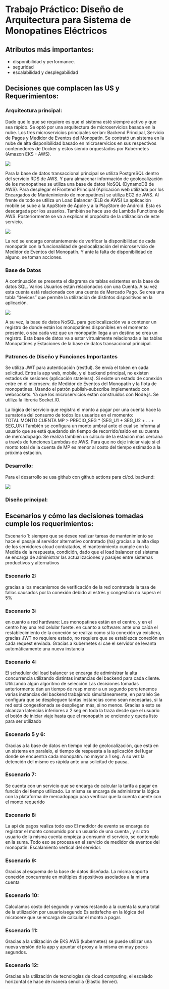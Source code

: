 # Trabajo Práctico: Diseño de Arquitectura para Sistema de Monopatines Eléctricos

## Atributos más importantes:

- disponibilidad y performance.
- seguridad
- escalabilidad y desplegabilidad

## Decisiones que complacen las US y Requerimientos:

### Arquitectura principal:

Dado que lo que se requiere es que el sistema esté siempre activo y que sea rápido. Se optó por una arquitectura de microservicios basada en la nube.
Los tres microservicios principales serían: Backend Principal, Servicio de Pagos y Medidor de Eventos del Monopatín.
Se contrató un sistema en la nube de alta disponibilidad basado en microservicios en sus respectivos contenedores de Docker y estos siendo orquestados por Kubernetes (Amazon EKS - AWS).

![](./images/microserv.png)

Para la base de datos transaccional principal se utiliza PostgreSQL dentro del servicio RDS de AWS. Y para almacenar información de geolocalización de los monopatines se utiliza una base de datos NoSQL (DynamoDB de AWS).
Para desplegar el Frontend Principal (Aplicación web utilizada por los Encargados de Mantenimiento de monopatines) se utiliza EC2 de AWS.
Al frente de todo se utiliza un Load Balancer (ELB de AWS)
La aplicación mobile se sube a la AppStore de Apple y a la PlayStore de Android. Esta es descargada por los usuarios.
También se hace uso de Lambda Functions de AWS. Posteriormente se va a explicar el propósito de la utilización de este servicio.

![](./images/arq.png)

La red se encarga constantemente de verificar la disponibilidad de cada monopatín con la funcionalidad de geolocalización del microservicio de Medidor de Eventos del Monopatín. Y ante la falta de disponibilidad de alguno, se toman acciones.

### Base de Datos

A continuación se presenta el diagrama de tablas existentes en la base de datos SQL.
Varios Usuarios están relacionados con una Cuenta. A su vez esta cuenta está relacionada con una cuenta de Mercado Pago.
Se crea una tabla “devices” que permite la utilización de distintos dispositivos en la aplicación.

![](./images/database.png)

A su vez, la base de datos NoSQL para geolocalización va a contener un registro de donde están los monopatines disponibles en el momento presente, o sea cada vez que un monopatín llega a un destino se crea un registro. Esta base de datos va a estar virtualmente relacionada a las tablas Monopatines y Estaciones de la base de datos transaccional principal.

### Patrones de Diseño y Funciones Importantes

Se utiliza JWT para autenticación (restful). Se envía el token en cada solicitud. Entre la app web, mobile, y el backend principal, no existen estados de sesiones (aplicación stateless).
Sí existe un estado de conexión entre en el microserv. de Medidor de Eventos del Monopatín y la flota de monopatines. Usando el patrón publish-subscribe implementado con websockets. Ya que los microservicios están construidos con Node.js. Se utiliza la librería Socket.IO.

La lógica del servicio que registra el monto a pagar por una cuenta hace la sumatoria del consumo de todos los usuarios en el momento:  
TOTAL MONTO CUENTA MP > PRECIO_SEG \* (SEG_U1 + SEG_U2 + … + SEG_UN)
También se configura un monto umbral ante el cual se informa al usuario que se está quedando sin tiempo de recorrido/saldo en su cuenta de mercadopago.
Se realiza también un cálculo de la estación más cercana a través de funciones Lambdas de AWS. Para que no deje iniciar viaje si el monto total de la cuenta de MP es menor al costo del tiempo estimado a la próxima estación.

### Desarrollo:

Para el desarrollo se usa github con github actions para ci/cd.
backend:

![](./images/back.png)

### Diseño principal:

## Escenarios y cómo las decisiones tomadas cumple los requerimientos:

Escenario 1:
siempre que se desee realizar tareas de mantenimiento se hace el pasaje al servidor alternativo contratado (ha)
gracias a la alta disp de los servidores cloud contratados, el mantenimiento cumple con la Medida de la respuesta, condición, dado que el load balancer del sistema se encarga de administrar las actualizaciones y pasajes entre sistemas productivos y alternativos

### Escenario 2:

gracias a los mecanismos de verificación de la red contratada la tasa de fallos causados por la conexión debido al estrés y congestión no supera el 5%

### Escenario 3:

en cuanto a red hardware:
Los monopatines están en el centro, y en el centro hay una red celular fuerte.
en cuanto a software:
ante una caída el restablecimiento de la conexión se realiza como si la conexión ya existiera, gracias JWT no requiere estado, no requiere que se establezca conexión en cada request enviada.
Gracias a kubernetes si cae el servidor se levanta automáticamente una nueva instancia

### Escenario 4:

El scheduler del load balancer se encarga de administrar la alta concurrencia utilizando distintas instancias del backend para cada cliente. Utilizando algún algoritmo de selección
Las decisiones tomadas anteriormente dan un tiempo de resp menor a un segundo porq tenemos varias instancias del backend trabajando simultáneamente, en paralelo
Se configura que se desplieguen tantas instancias como sean necesarias, si la red está congestionada se despliegan más, si no menos. Gracias a esto se alcanzan latencias inferiores a 2 seg en toda la traza desde que el usuario el botón de iniciar viaje hasta que el monopatín se enciende y queda listo para ser utilizado

### Escenario 5 y 6:

Gracias a la base de datos en tiempo real de geolocalización, que está en un sistema en paralelo, el tiempo de respuesta a la aplicación del lugar donde se encuentra cada monopatín. no mayor a 1 seg.
A su vez la detención del mismo es rápida ante una solicitud de pausa.

### Escenario 7:

Se cuenta con un servicio que se encarga de calcular la tarifa a pagar en función del tiempo utilizado. La misma se encarga de administrar la lógica con la plataforma de mercadopago para verificar que la cuenta cuente con el monto requerido

### Escenario 8:

La api de pagos realiza todo eso
El medidor de evento se encarga de registrar el monto consumido por un usuario de una cuenta , y si otro usuario de la misma cuenta empieza a consumir el servicio, se contempla en la suma. Todo eso se procesa en el servicio de medidor de eventos del monopatín.
Escalamiento vertical del servidor.

### Escenario 9:

Gracias al esquema de la base de datos diseñada. La misma soporta conexión concurrente en múltiples dispositivos asociados a la misma cuenta

### Escenario 10:

Calculamos costo del segundo y vamos restando a la cuenta la suma total de la utilización por usuario/segundo
Es satisfecho en la lógica del microserv que se encarga de calcular el monto a pagar.

### Escenario 11:

Gracias a la utilización de EKS AWS (kubernetes) se puede utilizar una nueva versión de la app y apuntar el proxy a la misma en muy pocos segundos.

### Escenario 12:

Gracias a la utilización de tecnologías de cloud computing, el escalado horizontal se hace de manera sencilla (Elastic Server).
